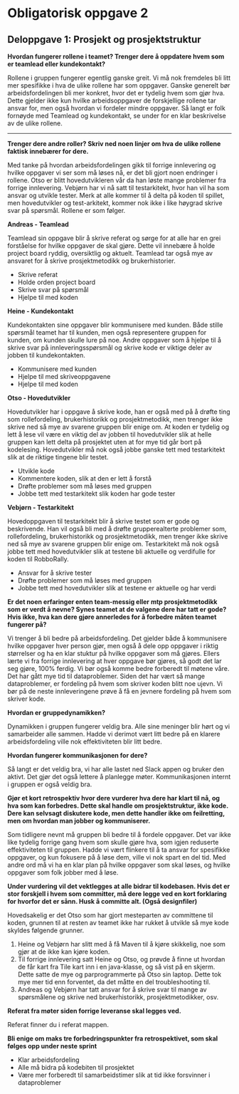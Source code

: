 # Obligatorisk oppgave 2

## Deloppgave 1: Prosjekt og prosjektstruktur

**Hvordan fungerer rollene i teamet? Trenger dere å oppdatere hvem som er teamlead eller
kundekontakt?**

Rollene i gruppen fungerer egentlig ganske greit. Vi må nok fremdeles bli litt mer spesifikke i hva de ulike rollene har som oppgaver. Ganske generelt bør arbeidsfordelingen bli mer konkret, hvor det er tydelig hvem som gjør hva. Dette gjelder ikke kun hvilke arbeidsoppgaver de forskjellige rollene tar ansvar for, men også hvordan vi fordeler mindre oppgaver. 
Så langt er folk fornøyde med Teamlead og kundekontakt, se under for en klar beskrivelse av de ulike rollene.


---
**Trenger dere andre roller? Skriv ned noen linjer om hva de ulike rollene faktisk innebærer for dere.**

Med tanke på hvordan arbeidsfordelingen gikk til forrige innlevering og hvilke oppgaver vi ser som må løses nå, er det bli gjort noen endringer i rollene. Otso er blitt hovedutvikleren vår da han løste mange problemer fra forrige innlevering. Vebjørn har vi nå satt til testarkitekt, hvor han vil ha som ansvar og utvikle tester. Merk at alle kommer til å delta på koden til spillet, men hovedutvikler og test-arkitekt, kommer nok ikke i like høygrad skrive svar på spørsmål. Rollene er som følger.


**Andreas - Teamlead**

Teamlead sin oppgave blir å skrive referat og sørge for at alle har en grei forståelse for hvilke oppgaver de skal gjøre. Dette vil innebære å holde project board ryddig, oversiktlig og aktuelt. Teamlead tar også mye av ansvaret for å skrive prosjektmetodikk og brukerhistorier.
 - Skrive referat
 - Holde orden project board
 - Skrive svar på spørsmål
 - Hjelpe til med koden

 
 
 **Heine - Kundekontakt**
 
 Kundekontakten sine oppgaver blir kommunisere med kunden. Både stille spørsmål teamet har til kunden, men også representere gruppen for kunden, om kunden skulle lure på noe. Andre oppgaver som å hjelpe til å skrive svar på innleveringsspørsmål og skrive kode er viktige deler av jobben til kundekontakten.
 - Kommunisere med kunden
 - Hjelpe til med skriveoppgavene
 - Hjelpe til med koden
 
 
 **Otso - Hovedutvikler**
 
  Hovedutvikler har i oppgave å skrive kode, han er også med på å drøfte ting som rollefordeling, brukerhistorikk og prosjektmetodikk, men trenger ikke skrive ned så mye av svarene gruppen blir enige om. At koden er tydelig og lett å lese vil være en viktig del av jobben til hovedutvikler slik at helle gruppen kan lett delta på prosjektet uten at for mye tid går bort på kodelesing. Hovedutvikler må nok også jobbe ganske tett med testarkitekt slik at de riktige tingene blir testet.
 - Utvikle kode
 - Kommentere koden, slik at den er lett å forstå
 - Drøfte problemer som må løses med gruppen
 - Jobbe tett med testarkitekt slik koden har gode tester
 
 
 **Vebjørn - Testarkitekt**
 
  Hovedoppgaven til testarkitekt blir å skrive testet som er gode og beskrivende. Han vil også bli med å drøfte grupperealterte problemer som, rollefordeling, brukerhistorikk og prosjektmetodikk, men trenger ikke skrive ned så mye av svarene gruppen blir enige om. Testarkitekt må nok også jobbe tett med hovedutvikler slik at testene bli aktuelle og verdifulle for koden til RobboRally.
 - Ansvar for å skrive tester
 - Drøfte problemer som må løses med gruppen
 - Jobbe tett med hovedutvikler slik at testene er aktuelle og har verdi



**Er det noen erfaringer enten team-messig eller mtp prosjektmetodikk som er verdt å nevne? Synes
teamet at de valgene dere har tatt er gode? Hvis ikke, hva kan dere gjøre annerledes for å forbedre
måten teamet fungerer på?**

Vi trenger å bli bedre på arbeidsfordeling. Det gjelder både å kommunisere hvilke oppgaver hver person gjør, men også å dele opp oppgaver i riktig størrelser og ha en klar stuktur på hvilke oppgaver som må gjøres. Ellers lærte vi fra forrige innlevering at hver oppgave bør gjøres, så godt det lar seg gjøre, 100% ferdig. Vi bør også komme bedre forberedt til møtene våre. Det har gått mye tid til dataproblemer. Siden det har vært så mange dataproblemer, er fordeling på hvem som skriver koden blitt noe ujevn. Vi bør på de neste innleveringene prøve å få en jevnere fordeling på hvem som skriver kode.



**Hvordan er gruppedynamikken?**

Dynamikken i gruppen fungerer veldig bra. Alle sine meninger blir hørt og vi samarbeider alle sammen. Hadde vi derimot vært litt bedre på en klarere arbeidsfordeling ville nok effektiviteten blir litt bedre.



**Hvordan fungerer kommunikasjonen for dere?**

Så langt er det veldig bra, vi har alle lastet ned Slack appen og bruker den aktivt. Det gjør det også lettere å planlegge møter. Kommunikasjonen internt i gruppen er også veldig bra.



**Gjør et kort retrospektiv hvor dere vurderer hva dere har klart til nå, og hva som kan forbedres. Dette
skal handle om prosjektstruktur, ikke kode. Dere kan selvsagt diskutere kode, men dette handler ikke
om feilretting, men om hvordan man jobber og kommuniserer.**

Som tidligere nevnt må gruppen bli bedre til å fordele oppgaver. Det var ikke like tydelig forrige gang hvem som skulle gjøre hva, som igjen reduserte effektiviteten til gruppen. Hadde vi vært flinkere til å ta ansvar for spesifikke oppgaver, og kun fokusere på å løse dem, ville vi nok spart en del tid. Med andre ord må vi ha en klar plan på hvilke oppgaver som skal løses, og hvilke oppgaver som folk jobber med å løse.



**Under vurdering vil det vektlegges at alle bidrar til kodebasen. Hvis det er stor forskjell i hvem som
committer, må dere legge ved en kort forklaring for hvorfor det er sånn. Husk å committe alt. (Også
designfiler)**

Hovedsakelig er det Otso som har gjort mesteparten av committene til koden, grunnen til at resten av teamet ikke har rukket å utvikle så mye kode skyldes følgende grunner.

1.	Heine og Vebjørn har slitt med å få Maven til å kjøre skikkelig, noe som gjør at de ikke kan kjøre koden.
2.	Til forrige innlevering satt Heine og Otso, og prøvde å finne ut hvordan de får kart fra Tile kart inn i en java-klasse, og så vist på en skjerm. Dette satte de mye og parprogrammerte på Otso sin laptop. Dette tok mye mer tid enn forventet, da det måtte en del troubleshooting til.
3.	Andreas og Vebjørn har tatt ansvar for å skrive svar til mange av spørsmålene og skrive ned brukerhistorikk, prosjektmetodikker, osv.


**Referat fra møter siden forrige leveranse skal legges ved.**

Referat finner du i referat mappen.



**Bli enige om maks tre forbedringspunkter fra retrospektivet, som skal følges opp under neste sprint**

- Klar arbeidsfordeling
- Alle må bidra på kodebiten til prosjektet
- Være mer forberedt til samarbeidstimer slik at tid ikke forsvinner i dataproblemer


